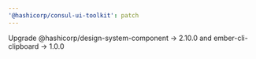 ```yaml
---
'@hashicorp/consul-ui-toolkit': patch
---
```


Upgrade @hashicorp/design-system-component -> 2.10.0 and ember-cli-clipboard -> 1.0.0
